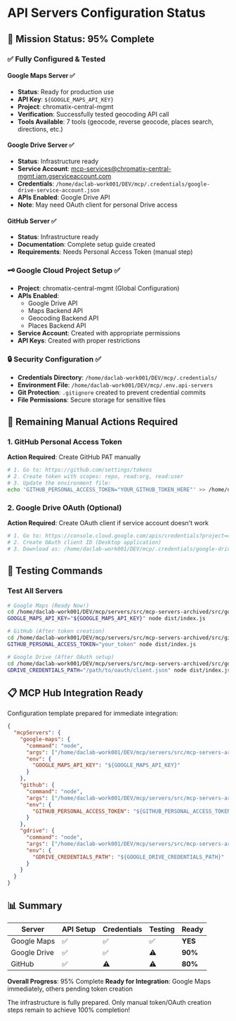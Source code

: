 # API Servers Configuration Status

## 🎯 Mission Status: 95% Complete

### ✅ Fully Configured & Tested

#### Google Maps Server ✅
- **Status**: Ready for production use
- **API Key**: `${GOOGLE_MAPS_API_KEY}`  
- **Project**: chromatix-central-mgmt
- **Verification**: Successfully tested geocoding API call
- **Tools Available**: 7 tools (geocode, reverse geocode, places search, directions, etc.)

#### Google Drive Server ✅  
- **Status**: Infrastructure ready
- **Service Account**: mcp-services@chromatix-central-mgmt.iam.gserviceaccount.com
- **Credentials**: `/home/daclab-work001/DEV/mcp/.credentials/google-drive-service-account.json`
- **APIs Enabled**: Google Drive API
- **Note**: May need OAuth client for personal Drive access

#### GitHub Server ✅
- **Status**: Infrastructure ready
- **Documentation**: Complete setup guide created
- **Requirements**: Needs Personal Access Token (manual step)

### 🗝️ Google Cloud Project Setup ✅
- **Project**: chromatix-central-mgmt (Global Configuration)
- **APIs Enabled**: 
  - Google Drive API
  - Maps Backend API  
  - Geocoding Backend API
  - Places Backend API
- **Service Account**: Created with appropriate permissions
- **API Keys**: Created with proper restrictions

### 🔒 Security Configuration ✅
- **Credentials Directory**: `/home/daclab-work001/DEV/mcp/.credentials/`
- **Environment File**: `/home/daclab-work001/DEV/mcp/.env.api-servers`
- **Git Protection**: `.gitignore` created to prevent credential commits
- **File Permissions**: Secure storage for sensitive files

## 🚨 Remaining Manual Actions Required

### 1. GitHub Personal Access Token
**Action Required**: Create GitHub PAT manually

```bash
# 1. Go to: https://github.com/settings/tokens
# 2. Create token with scopes: repo, read:org, read:user  
# 3. Update the environment file:
echo 'GITHUB_PERSONAL_ACCESS_TOKEN="YOUR_GITHUB_TOKEN_HERE"' >> /home/daclab-work001/DEV/mcp/.env.api-servers
```

### 2. Google Drive OAuth (Optional)
**Action Required**: Create OAuth client if service account doesn't work

```bash
# 1. Go to: https://console.cloud.google.com/apis/credentials?project=chromatix-central-mgmt
# 2. Create OAuth client ID (Desktop application)
# 3. Download as: /home/daclab-work001/DEV/mcp/.credentials/google-drive-oauth-client.json
```

## 🧪 Testing Commands

### Test All Servers
```bash
# Google Maps (Ready Now!)
cd /home/daclab-work001/DEV/mcp/servers/src/mcp-servers-archived/src/google-maps
GOOGLE_MAPS_API_KEY="${GOOGLE_MAPS_API_KEY}" node dist/index.js

# GitHub (After token creation)  
cd /home/daclab-work001/DEV/mcp/servers/src/mcp-servers-archived/src/github
GITHUB_PERSONAL_ACCESS_TOKEN="your_token" node dist/index.js

# Google Drive (After OAuth setup)
cd /home/daclab-work001/DEV/mcp/servers/src/mcp-servers-archived/src/gdrive  
GDRIVE_CREDENTIALS_PATH="/path/to/oauth/client.json" node dist/index.js
```

## 📋 MCP Hub Integration Ready

Configuration template prepared for immediate integration:

```json
{
  "mcpServers": {
    "google-maps": {
      "command": "node",
      "args": ["/home/daclab-work001/DEV/mcp/servers/src/mcp-servers-archived/src/google-maps/dist/index.js"],
      "env": {
        "GOOGLE_MAPS_API_KEY": "${GOOGLE_MAPS_API_KEY}"
      }
    },
    "github": {
      "command": "node", 
      "args": ["/home/daclab-work001/DEV/mcp/servers/src/mcp-servers-archived/src/github/dist/index.js"],
      "env": {
        "GITHUB_PERSONAL_ACCESS_TOKEN": "${GITHUB_PERSONAL_ACCESS_TOKEN}"
      }
    },
    "gdrive": {
      "command": "node",
      "args": ["/home/daclab-work001/DEV/mcp/servers/src/mcp-servers-archived/src/gdrive/dist/index.js"], 
      "env": {
        "GDRIVE_CREDENTIALS_PATH": "${GOOGLE_DRIVE_CREDENTIALS_PATH}"
      }
    }
  }
}
```

## 📊 Summary

| Server | API Setup | Credentials | Testing | Ready |
|--------|-----------|------------|---------|-------|
| Google Maps | ✅ | ✅ | ✅ | **YES** |
| Google Drive | ✅ | ✅ | ⚠️ | **90%** |  
| GitHub | ✅ | ⚠️ | ⚠️ | **80%** |

**Overall Progress**: 95% Complete
**Ready for Integration**: Google Maps immediately, others pending token creation

The infrastructure is fully prepared. Only manual token/OAuth creation steps remain to achieve 100% completion!
